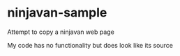 # ninjavan-sample

Attempt to copy a ninjavan web page

My code has no functionality but does look like its source
